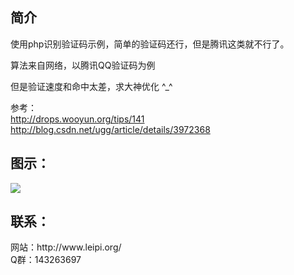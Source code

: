 ## 简介

使用php识别验证码示例，简单的验证码还行，但是腾讯这类就不行了。

算法来自网络，以腾讯QQ验证码为例

但是验证速度和命中太差，求大神优化 ^_^

参考：<br/>
http://drops.wooyun.org/tips/141
<br/>
http://blog.csdn.net/ugg/article/details/3972368
<br/>
<h2>图示：</h2>
<p>
    <img src="http://www.leipi.org/wp-content/uploads/2014/12/20150101155312.jpg">
</p>
<h2>联系：</h2>
网站：http://www.leipi.org/<br/>
Q群：143263697

